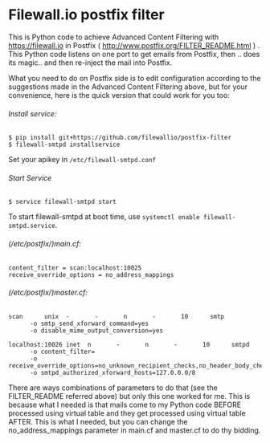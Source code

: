 Filewall.io postfix filter
===================

This is Python code to achieve Advanced Content Filtering with https://filewall.io in Postfix
( http://www.postfix.org/FILTER_README.html ) . This Python code listens on one port to get emails from Postfix,
then .. does its magic..  and then re-inject the mail into Postfix. 

What you need to do on Postfix side is to edit configuration according to the suggestions made in the Advanced 
Content Filtering above, but for your convenience, here is the quick version that could work for you too:

###### Install service:
```
$ pip install git+https://github.com/filewallio/postfix-filter
$ filewall-smtpd installservice
```

Set your apikey in ```/etc/filewall-smtpd.conf```

###### Start Service
```
$ service filewall-smtpd start
```
To start filewall-smtpd  at boot time, use ```systemctl enable filewall-smtpd.service```.



###### (/etc/postfix/)main.cf:
```
content_filter = scan:localhost:10025
receive_override_options = no_address_mappings
```

###### (/etc/postfix/)master.cf:
```
scan      unix  -       -       n       -       10      smtp
      -o smtp_send_xforward_command=yes
      -o disable_mime_output_conversion=yes

localhost:10026 inet  n       -       n       -       10      smtpd
      -o content_filter=
      -o receive_override_options=no_unknown_recipient_checks,no_header_body_checks,no_milters
      -o smtpd_authorized_xforward_hosts=127.0.0.0/8
```


There are ways combinations of parameters to do that (see the FILTER_README referred above) but only this one 
worked for me. This is because what I needed is that mails come to my Python code BEFORE processed using 
virtual table and they get processed using virtual table AFTER. 
This is what I needed, but you can change the no_address_mappings parameter in main.cf and 
master.cf to do thy bidding.
